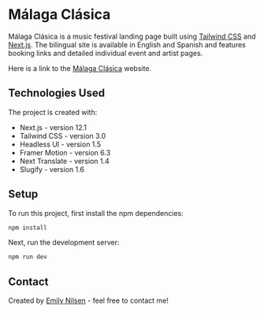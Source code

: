 # Málaga Clásica

Málaga Clásica is a music festival landing page built using [Tailwind CSS](https://tailwindcss.com) and [Next.js](https://nextjs.org). The bilingual site is available in English and Spanish and features booking links and detailed individual event and artist pages.

Here is a link to the [Málaga Clásica](https://malagaclasica.com) website.

## Technologies Used

The project is created with:

- Next.js - version 12.1
- Tailwind CSS - version 3.0
- Headless UI - version 1.5
- Framer Motion - version 6.3
- Next Translate - version 1.4
- Slugify - version 1.6

## Setup

To run this project, first install the npm dependencies:

```bash
npm install
```

Next, run the development server:

```bash
npm run dev
```

## Contact

Created by [Emily Nilsen](https://emilynilsen.com) - feel free to contact me!
